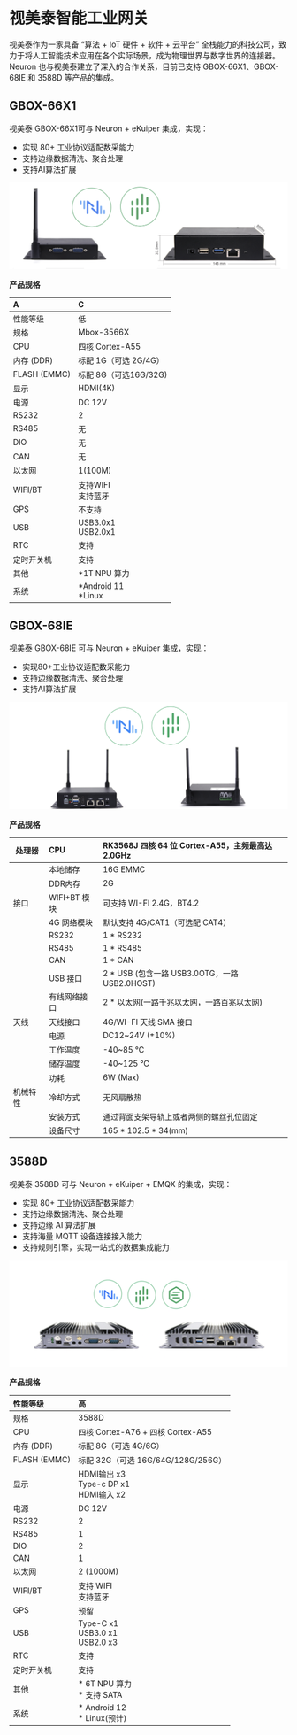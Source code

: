 # 视美泰智能工业网关

视美泰作为一家具备 “算法 + IoT 硬件 + 软件 + 云平台” 全栈能力的科技公司，致力于将人工智能技术应用在各个实际场景，成为物理世界与数字世界的连接器。Neuron 也与视美泰建立了深入的合作关系，目前已支持 GBOX-66X1、GBOX-68IE 和 3588D 等产品的集成。

## GBOX-66X1

视美泰 GBOX-66X1可与 Neuron + eKuiper 集成，实现：

- 实现 80+ 工业协议适配数采能力
- 支持边缘数据清洗、聚合处理
- 支持AI算法扩展

![image-20230609105407864](./assets/smdt-66X1-model.png)

**产品规格**

| A            | C                     |
| :----------- | :-------------------- |
| 性能等级     | 低                    |
| 规格         | Mbox-3566X            |
| CPU          | 四核 Cortex-A55       |
| 内存 (DDR)   | 标配 1G（可选 2G/4G） |
| FLASH (EMMC) | 标配 8G（可选16G/32G) |
| 显示         | HDMI(4K)              |
| 电源         | DC 12V                |
| RS232        | 2                     |
| RS485        | 无                    |
| DIO          | 无                    |
| CAN          | 无                    |
| 以太网       | 1(100M)               |
| WIFI/BT      | 支持WIFI<br/>支持蓝牙 |
| GPS          | 不支持                |
| USB          | USB3.0x1 <br>USB2.0x1 |
| RTC          | 支持                  |
| 定时开关机   | 支持                  |
| 其他         | *1T NPU 算力          |
| 系统         | *Android 11<br>*Linux |

## GBOX-68IE

视美泰 GBOX-68IE 可与 Neuron + eKuiper 集成，实现：

* 实现80+工业协议适配数采能力
* 支持边缘数据清洗、聚合处理
* 支持AI算法扩展

![Model Diagram Back](./assets/smdt-68IE.png)

**产品规格**

| 处理器   | CPU          | RK3568J 四核 64 位 Cortex-A55，主频最高达 2.0GHz |
| -------- | :----------- | :----------------------------------------------- |
|          | 本地储存     | 16G EMMC                                         |
|          | DDR内存      | 2G                                               |
| 接口     | WIFI+BT 模块 | 可支持 WI-FI 2.4G，BT4.2                         |
|          | 4G 网络模块  | 默认支持 4G/CAT1（可选配 CAT4）                  |
|          | RS232        | 1 * RS232                                        |
|          | RS485        | 1 * RS485                                        |
|          | CAN          | 1 * CAN                                          |
|          | USB 接口     | 2 * USB (包含一路 USB3.0OTG，一路 USB2.0HOST)    |
|          | 有线网络接口 | 2 * 以太网(一路千兆以太网，一路百兆以太网)       |
| 天线     | 天线接口     | 4G/WI-FI 天线 SMA 接口                           |
|          | 电源         | DC12~24V (±10%)                                  |
|          | 工作温度     | -40~85 ℃                                         |
|          | 储存温度     | -40~125 ℃                                        |
|          | 功耗         | 6W (Max)                                         |
| 机械特性 | 冷却方式     | 无风扇散热                                       |
|          | 安装方式     | 通过背面支架导轨上或者两侧的螺丝孔位固定         |
|          | 设备尺寸     | 165 * 102.5 * 34(mm)                             |

## 3588D

视美泰 3588D 可与 Neuron + eKuiper + EMQX 的集成，实现：

* 实现 80+ 工业协议适配数采能力
* 支持边缘数据清洗、聚合处理
* 支持边缘 AI 算法扩展
* 支持海量 MQTT 设备连接接入能力
* 支持规则引擎，实现一站式的数据集成能力

![Model Diagram Back](./assets/smdt-3588D.png)

**产品规格**

| 性能等级     | 高                                         |
| :----------- | :----------------------------------------- |
| 规格         | 3588D                                      |
| CPU          | 四核 Cortex-A76 + 四核 Cortex-A55          |
| 内存 (DDR)   | 标配 8G（可选 4G/6G）                      |
| FLASH (EMMC) | 标配 32G（可选 16G/64G/128G/256G）         |
| 显示         | HDMI输出 x3<br>Type-c DP x1<br>HDMI输入 x2 |
| 电源         | DC 12V                                     |
| RS232        | 2                                          |
| RS485        | 1                                          |
| DIO          | 2                                          |
| CAN          | 1                                          |
| 以太网       | 2 (1000M)                                  |
| WIFI/BT      | 支持 WIFI <br>支持蓝牙                     |
| GPS          | 预留                                       |
| USB          | Type-C x1 <br/>USB3.0 x1<br/> USB2.0 x3    |
| RTC          | 支持                                       |
| 定时开关机   | 支持                                       |
| 其他         | * 6T NPU 算力 <br>* 支持 SATA              |
| 系统         | * Android 12<br>* Linux(预计)              |





